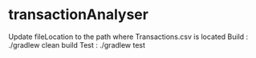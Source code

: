 # transactionAnalyser

Update fileLocation to the path where Transactions.csv is located
Build : ./gradlew clean build
Test : ./gradlew test

